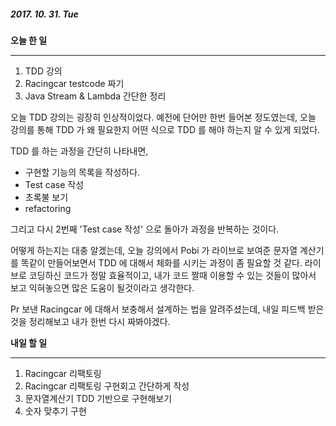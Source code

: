 ##### 2017. 10. 31. Tue

**오늘 한 일** 

---

1. TDD 강의 
2. Racingcar testcode 짜기 
3. Java Stream & Lambda 간단한 정리

오늘 TDD 강의는 굉장히 인상적이었다. 예전에 단어만 한번 들어본 정도였는데, 오늘 강의를 통해 TDD 가 왜 필요한지 어떤 식으로 TDD 를 해야 하는지 알 수 있게 되었다. 

TDD 를 하는 과정을 간단히 나타내면,

* 구현할 기능의 목록을 작성하다.
* Test case 작성
* 초록불 보기 
* refactoring

그리고 다시 2번째 'Test case 작성' 으로 돌아가 과정을 반복하는 것이다.

어떻게 하는지는 대충 알겠는데, 오늘 강의에서 Pobi 가 라이브로 보여준 문자열 계산기를 똑같이 만들어보면서 TDD 에 대해서 체화를 시키는 과정이 좀 필요할 것 같다. 라이브로 코딩하신 코드가 정말 효율적이고, 내가 코드 짤때 이용할 수 있는 것들이 많아서 보고 익혀놓으면 많은 도움이 될것이라고 생각한다.

Pr 보낸 Racingcar 에 대해서 보충해서 설계하는 법을 알려주셨는데, 내일 피드백 받은 것을 정리해보고 내가 한번 다시 짜봐야겠다.



**내일 할 일**

-----

1. Racingcar 리팩토링
2. Racingcar 리팩토링 구현회고 간단하게 작성
3. 문자열계산기 TDD 기반으로 구현해보기
4. 숫자 맞추기 구현

